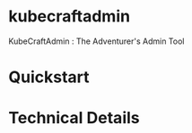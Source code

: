 # kubecraftadmin
KubeCraftAdmin : The Adventurer's Admin Tool

# Quickstart  

# Technical Details

